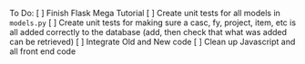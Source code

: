 

To Do:
[ ] Finish Flask Mega Tutorial
[ ] Create unit tests for all models in `models.py`
[ ] Create unit tests for making sure a casc, fy, project, item, etc is all added correctly to the database (add, then check that what was added can be retrieved)
[ ] Integrate Old and New code
[ ] Clean up Javascript and all front end code
